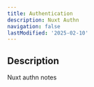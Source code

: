 ```yaml
---
title: Authentication
description: Nuxt Authn
navigation: false
lastModified: '2025-02-10'
---
```


## Description

Nuxt authn notes
